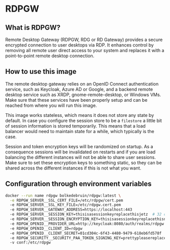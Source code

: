 # RDPGW
## What is RDPGW?
Remote Desktop Gateway (RDPGW, RDG or RD Gateway) provides a secure encrypted connection 
to user desktops via RDP. It enhances control by removing all remote user direct access to 
your system and replaces it with a point-to-point remote desktop connection.

## How to use this image
The remote desktop gateway relies on an OpenID Connect authentication service, such as Keycloak, 
Azure AD or Google, and a backend remote desktop service such as XRDP, gnome-remote-desktop, or
Windows VMs. Make sure that these services have been properly setup and can be reached from
where you will run this image. 

This image works stateless, which means it does not store any state by default. In case you configure
the session store to be a `filestore` a little bit of session information is stored temporarily. This means
that a load balancer would need to maintain state for a while, which typically is the case.

Session and token encryption keys will be randomized on startup. As a consequence sessions will be
invalidated on restarts and if you are load balancing the different instances will not be able to share
user sessions. Make sure to set these encryption keys to something static, so they can be shared 
across the different instances if this is not what you want.

## Configuration through environment variables
```bash
docker --run name rdpgw bolkedebruin/rdpgw:latest \
  -e RDPGW_SERVER__SSL_CERT_FILE=/etc/rdpgw/cert.pem
  -e RDPGW_SERVER__SSL_KEY_FILE=/etc/rdpgw.cert.pem
  -e RDPGW_SERVER__GATEWAY_ADDRESS=https://localhost:443
  -e RDPGW_SERVER__SESSION_KEY=thisisasessionkeyreplacethisjetz  # 32 characters
  -e RDPGW_SERVER__SESSION_ENCRYPTION_KEY=thisisasessionkeyreplacethisnunu # 32 characters
  -e RDPGW_OPENID__PROVIDER_URL=http://keycloak:8080/auth/realms/rdpgw
  -e RDPGW_OPENID__CLIENT_ID=rdpgw
  -e RDPGW_OPENID__CLIENT_SECRET=01cd304c-6f43-4480-9479-618eb6fd578f
  -e RDPGW_SECURITY__SECURITY_PAA_TOKEN_SIGNING_KEY=prettypleasereplacemeinproductio # 32 characters
  -v conf:/etc/rdpgw
```